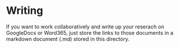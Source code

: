 # Writing

If you want to work collaboratively and write up your reserach on GoogleDocs or
Word365, just store the links to those documents in a markdown document (.md)
stored in this directory.
